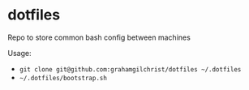 # dotfiles
Repo to store common bash config between machines

Usage:
* `git clone git@github.com:grahamgilchrist/dotfiles ~/.dotfiles`
* `~/.dotfiles/bootstrap.sh`

